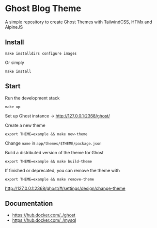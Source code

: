 # Ghost Blog Theme

A simple repository to create Ghost Themes with TailwindCSS, HTMx and AlpineJS 

## Install

```shell
make installdirs configure images
```

Or simply

```shell
make install
```

## Start

Run the development stack

```shell
make up
```

Set up Ghost instance -> http://127.0.0.1:2368/ghost/

Create a new theme

```shell
export THEME=example && make new-theme
```

Change `name` in  `app/themes/$THEME/package.json`

Build a distributed version of the theme for Ghost 

```shell
export THEME=example && make build-theme
```

If finished or deprecated, you can remove the theme with

```shell
export THEME=example && make remove-theme
```

http://127.0.0.1:2368/ghost/#/settings/design/change-theme


## Documentation

- https://hub.docker.com/_/ghost
- https://hub.docker.com/_/mysql
